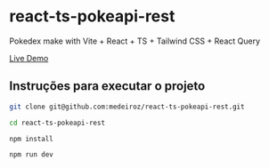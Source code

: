 # react-ts-pokeapi-rest

Pokedex make with Vite + React + TS + Tailwind CSS + React Query

[Live Demo](https://medeiroz-poke-api.netlify.app/)



## Instruções para executar o projeto

```bash
git clone git@github.com:medeiroz/react-ts-pokeapi-rest.git
```

```bash
cd react-ts-pokeapi-rest
```

```bash
npm install
```

```bash
npm run dev
```
